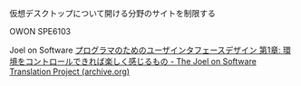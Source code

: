 仮想デスクトップについて開ける分野のサイトを制限する

OWON SPE6103


Joel on Software
[プログラマのためのユーザインタフェースデザイン 第1章: 環境をコントロールできれば楽しく感じるもの - The Joel on Software Translation Project (archive.org)](https://web.archive.org/web/20190521175932/http://local.joelonsoftware.com/wiki/%E3%83%97%E3%83%AD%E3%82%B0%E3%83%A9%E3%83%9E%E3%81%AE%E3%81%9F%E3%82%81%E3%81%AE%E3%83%A6%E3%83%BC%E3%82%B6%E3%82%A4%E3%83%B3%E3%82%BF%E3%83%95%E3%82%A7%E3%83%BC%E3%82%B9%E3%83%87%E3%82%B6%E3%82%A4%E3%83%B3_%E7%AC%AC1%E7%AB%A0:_%E7%92%B0%E5%A2%83%E3%82%92%E3%82%B3%E3%83%B3%E3%83%88%E3%83%AD%E3%83%BC%E3%83%AB%E3%81%A7%E3%81%8D%E3%82%8C%E3%81%B0%E6%A5%BD%E3%81%97%E3%81%8F%E6%84%9F%E3%81%98%E3%82%8B%E3%82%82%E3%81%AE)